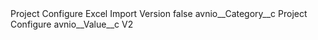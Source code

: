 <?xml version="1.0" encoding="UTF-8"?>
<CustomMetadata xmlns="http://soap.sforce.com/2006/04/metadata" xmlns:xsi="http://www.w3.org/2001/XMLSchema-instance" xmlns:xsd="http://www.w3.org/2001/XMLSchema">
    <label>Project Configure Excel Import Version</label>
    <protected>false</protected>
    <values>
        <field>avnio__Category__c</field>
        <value xsi:type="xsd:string">Project Configure</value>
    </values>
    <values>
        <field>avnio__Value__c</field>
        <value xsi:type="xsd:string">V2</value>
    </values>
</CustomMetadata>
